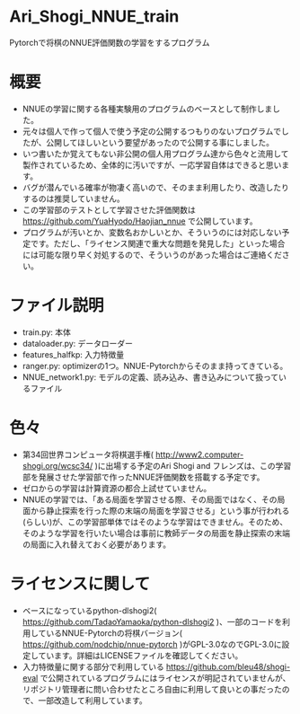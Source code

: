 # Ari_Shogi_NNUE_train
Pytorchで将棋のNNUE評価関数の学習をするプログラム
# 概要
- NNUEの学習に関する各種実験用のプログラムのベースとして制作しました。
- 元々は個人で作って個人で使う予定の公開するつもりのないプログラムでしたが、公開してほしいという要望があったので公開する事にしました。
- いつ書いたか覚えてもない非公開の個人用プログラム達から色々と流用して製作されているため、全体的に汚いですが、一応学習自体はできると思います。
- バグが潜んでいる確率が物凄く高いので、そのまま利用したり、改造したりするのは推奨していません。
- この学習部のテストとして学習させた評価関数は https://github.com/YuaHyodo/Haojian_nnue で公開しています。
- プログラムが汚いとか、変数名おかしいとか、そういうのには対応しない予定です。ただし、「ライセンス関連で重大な問題を発見した」といった場合には可能な限り早く対処するので、そういうのがあった場合はご連絡ください。

# ファイル説明
- train.py: 本体
- dataloader.py: データローダー
- features_halfkp: 入力特徴量
- ranger.py: optimizerの1つ。NNUE-Pytorchからそのまま持ってきている。
- NNUE_network1.py: モデルの定義、読み込み、書き込みについて扱っているファイル

# 色々
- 第34回世界コンピュータ将棋選手権( http://www2.computer-shogi.org/wcsc34/ )に出場する予定のAri Shogi and フレンズは、この学習部を発展させた学習部で作ったNNUE評価関数を搭載する予定です。
- ゼロからの学習は計算資源の都合上試せていません。
- NNUEの学習では、「ある局面を学習させる際、その局面ではなく、その局面から静止探索を行った際の末端の局面を学習させる」という事が行われる(らしい)が、この学習部単体ではそのような学習はできません。そのため、そのような学習を行いたい場合は事前に教師データの局面を静止探索の末端の局面に入れ替えておく必要があります。

# ライセンスに関して
- ベースになっているpython-dlshogi2( https://github.com/TadaoYamaoka/python-dlshogi2 )、一部のコードを利用しているNNUE-Pytorchの将棋バージョン( https://github.com/nodchip/nnue-pytorch )がGPL-3.0なのでGPL-3.0に設定しています。詳細はLICENSEファイルを確認してください。
- 入力特徴量に関する部分で利用している https://github.com/bleu48/shogi-eval で公開されているプログラムにはライセンスが明記されていませんが、リポジトリ管理者に問い合わせたところ自由に利用して良いとの事だったので、一部改造して利用しています。
